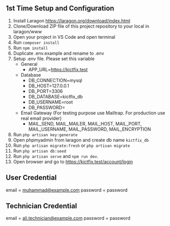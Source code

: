 ## 1st Time Setup and Configuration

1. Install Laragon https://laragon.org/download/index.html
2. Clone/Download ZIP file of this project repository to your local in laragon/www
3. Open your project in VS Code and open terminal
4. Run `composer install`
5. Run `npm install`
6. Duplicate .env.example and rename to .env
7. Setup .env file. Please set this variable
    - General
        - APP_URL=https://kictfix.test
    - Database
        - DB_CONNECTION=mysql
        - DB_HOST=127.0.0.1
        - DB_PORT=3306
        - DB_DATABASE=kictfix_db
        - DB_USERNAME=root
        - DB_PASSWORD=
    - Email Gateway (For testing purpose use Mailtrap. For production use real email provider)
        - MAIL_SEND, MAIL_MAILER, MAIL_HOST, MAIL_PORT, MAIL_USERNAME, MAIL_PASSWORD, MAIL_ENCRYPTION
8. Run `php artisan key:generate`
9. Open phpmyadmin from laragon and create db name `kictfix_db`
10. Run `php artisan migrate:fresh` or `php artisan migrate`
11. Run `php artisan db:seed`
12. Run `php artisan serve` and `npm run dev`.
13. Open browser and go to https://kictfix.test/account/login

## User Credential

email = muhammad@example.com
password = password

## Technician Credential

email = ali.technician@example.com
password = password
